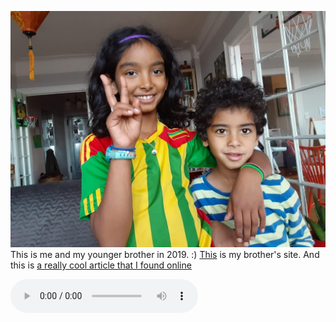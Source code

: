 ![sg](sg.jpg)
This is me and my younger brother in 2019. :)
[This](http://godana.semret.org) is my brother's site.
And this is [a really cool article that I found online](https://www.youtube.com/watch?v=dQw4w9WgXcQ)


<audio controls>
    <source src="https://infopost.ca/wp-c/u/2023/01/file_example_MP3_5MG.mp3" type="audio/mpeg">
</audio>
